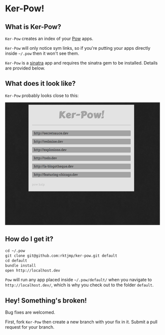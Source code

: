 # Ker-Pow!

## What is Ker-Pow?

`Ker-Pow` creates an index of your [Pow](http://pow.cx/) apps.

`Ker-Pow` will only notice sym links, so if you're putting your apps directly inside `~/.pow` then it won't see them.

`Ker-Pow` is a [sinatra](http://www.sinatrarb.com/) app and requires the sinatra gem to be installed. Details are provided below.

## What does it look like?

`Ker-Pow` probably looks close to this:

![Ker-Pow preview](https://github.com/rktjmp/ker-pow/raw/master/preview.png "Ker-Pow preview")

## How do I get it?

	cd ~/.pow
	git clone git@github.com:rktjmp/ker-pow.git default
	cd default
	bundle install
	open http://localhost.dev

`Pow` will run any app placed inside `~/.pow/default/` when you navigate to `http://localhost.dev/`, which is why you check out to the folder `default`.

## Hey! Something's broken!

Bug fixes are welcomed. 

First, fork `Ker-Pow` then create a new branch with your fix in it. Submit a pull request for your branch.